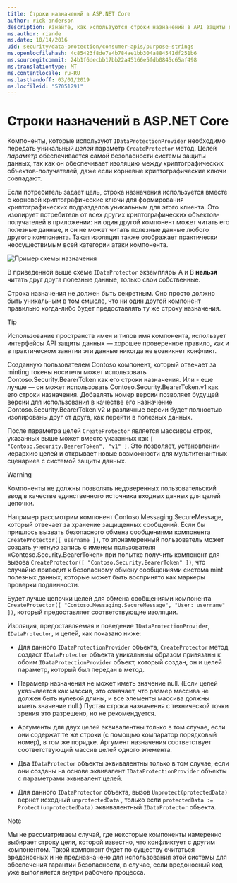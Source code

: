 ```yaml
---
title: Строки назначений в ASP.NET Core
author: rick-anderson
description: Узнайте, как используются строки назначений в API защиты данных ASP.NET Core.
ms.author: riande
ms.date: 10/14/2016
uid: security/data-protection/consumer-apis/purpose-strings
ms.openlocfilehash: 4c85423f8de7e4b784ae1bb304a884541df251b6
ms.sourcegitcommit: 24b1f6decbb17bb22a45166e5fdb0845c65af498
ms.translationtype: MT
ms.contentlocale: ru-RU
ms.lasthandoff: 03/01/2019
ms.locfileid: "57051291"
---
```

# <a name="purpose-strings-in-aspnet-core"></a>Строки назначений в ASP.NET Core

<a name="data-protection-consumer-apis-purposes"></a>

Компоненты, которые используют `IDataProtectionProvider` необходимо передать уникальный *целей* параметр `CreateProtector` метод. Целей *параметр* обеспечивается самой безопасности системы защиты данных, так как он обеспечивает изоляцию между криптографических объектов-получателей, даже если корневые криптографические ключи совпадают.

Если потребитель задает цель, строка назначения используется вместе с корневой криптографические ключи для формирования криптографических подразделов уникальным для этого клиента. Это изолирует потребитель от всех других криптографических объектов-получателей в приложении: ни один другой компонент может читать его полезные данные, и он не может читать полезные данные любого другого компонента. Такая изоляция также отображает практически неосуществимым всей категории атаки компонента.

![Пример схемы назначения](purpose-strings/_static/purposes.png)

В приведенной выше схеме `IDataProtector` экземпляры A и B **нельзя** читать друг друга полезные данные, только свои собственные.

Строка назначения не должен быть секретным. Оно просто должно быть уникальным в том смысле, что ни один другой компонент правильно когда-либо будет предоставлять ту же строку назначения.

>[!TIP]
> Использование пространств имен и типов имя компонента, использует интерфейсы API защиты данных — хорошее проверенное правило, как и в практическом занятии эти данные никогда не возникнет конфликт.
>
>Созданную пользователем Contoso компонент, который отвечает за minting токены носителя может использовать Contoso.Security.BearerToken как его строки назначения. Или - еще лучше — он может использовать Contoso.Security.BearerToken.v1 как его строки назначения. Добавлять номер версии позволяет будущей версии для использования в качестве его назначение Contoso.Security.BearerToken.v2 и различные версии будет полностью изолированы друг от друга, как перейти в полезных данных.

После параметра целей `CreateProtector` является массивом строк, указанных выше может вместо указанных как `[ "Contoso.Security.BearerToken", "v1" ]`. Это позволяет, установлении иерархию целей и открывает новые возможности для мультитенантных сценариев с системой защиты данных.

<a name="data-protection-contoso-purpose"></a>

>[!WARNING]
> Компоненты не должны позволять недоверенных пользовательский ввод в качестве единственного источника входных данных для целей цепочки.
>
>Например рассмотрим компонент Contoso.Messaging.SecureMessage, который отвечает за хранение защищенных сообщений. Если бы пришлось вызвать безопасного обмена сообщениями компонента `CreateProtector([ username ])`, то злонамеренный пользователь может создать учетную запись с именем пользователя «Contoso.Security.BearerToken» при попытке получить компонент для вызова `CreateProtector([ "Contoso.Security.BearerToken" ])`, что случайно приводит к безопасному обмену сообщениями система mint полезных данных, которые может быть воспринято как маркеры проверки подлинности.
>
>Будет лучше цепочки целей для обмена сообщениями компонента `CreateProtector([ "Contoso.Messaging.SecureMessage", "User: username" ])`, который предоставляет соответствующие изоляции.

Изоляция, предоставляемая и поведение `IDataProtectionProvider`, `IDataProtector`, и целей, как показано ниже:

* Для данного `IDataProtectionProvider` объекта, `CreateProtector` метод создаст `IDataProtector` объекта уникальным образом привязаны к обоим `IDataProtectionProvider` объект, который создан, он и целей параметр, который был передан в метод.

* Параметр назначения не может иметь значение null. (Если целей указывается как массив, это означает, что размер массива не должен быть нулевой длины, и все элементы массива должны иметь значение null.) Пустая строка назначения с технической точки зрения это разрешено, но не рекомендуется.

* Аргументы для двух целей эквивалентны только в том случае, если они содержат те же строки (с помощью компаратор порядковый номер), в том же порядке. Аргумент назначения соответствует соответствующий массив целей одного элемента.

* Два `IDataProtector` объекты эквивалентны только в том случае, если они созданы на основе эквивалент `IDataProtectionProvider` объекты с параметрами эквивалент целей.

* Для данного `IDataProtector` объекта, вызов `Unprotect(protectedData)` вернет исходный `unprotectedData` , только если `protectedData := Protect(unprotectedData)` эквивалентный `IDataProtector` объекта.

> [!NOTE]
> Мы не рассматриваем случай, где некоторые компоненты намеренно выбирает строку цели, которой известно, что конфликтует с другим компонентом. Такой компонент будет по существу считаться вредоносных и не предназначено для использования этой системы для обеспечения гарантии безопасности, в случае, если вредоносный код уже выполняется внутри рабочего процесса.
